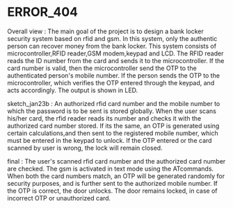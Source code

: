 # ERROR_404


Overall view :
The main goal of the project is to design a bank locker security system based on rfid and gsm. 
In this system, only the authentic person can recover money from the bank locker.
This system consists of microcontroller,RFID reader,GSM modem,keypad and LCD.
The RFID reader reads the ID number from the card and sends it to the microcontroller.
If the card number is valid, then the microcontroller send the OTP to the authenticated person's mobile number.
If the person sends the  OTP to the microcontroller, which verifies the OTP entered through the keypad, and acts accordingly.
The output is shown in LED.

sketch_jan23b :
An authorized rfid card number and the mobile number to which the password is to be sent is stored globally. 
When the user scans his/her card, the rfid reader reads its number and checks it with the authorized card number stored.
If its the same, an OTP is generated using certain calculations,and then sent to the registered mobile number, which must be entered in the keypad to unlock.
If the OTP entered or the card scanned by user is wrong, the lock will remain closed.

final :
The user's scanned rfid card number and the authorized card number are checked.
The gsm is activated in text mode using the ATcommands.
When both the card numbers match, an OTP will be generated randomly for security purposes, and is further sent to the authorized mobile number.
If the OTP is correct, the door unlocks.
The door remains locked, in case of incorrect OTP or unauthorized card. 